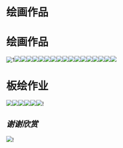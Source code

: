 # 绘画作品


# 绘画作品

![1](/1.jpg)![](/2.jpg)![](/3.jpg)![](/4.jpg)![](/5.jpg)![](/6.jpg)![](/7.jpg)![](/8.jpg)![](/9.jpg)![](/10.jpg)![](/11.jpg)![](/12.jpg)![](/13.jpg)![](/14.jpg)![](/15.jpg)![](/16.jpg)![](/17.jpg)![](/18.jpg)

# 板绘作业

![](/19.jpg)![](/20.jpg)![](/21.jpg)![](/22.jpg)![](/23.jpg)![](/24.jpg)!

## *谢谢欣赏*

![](/z.jpg)!


